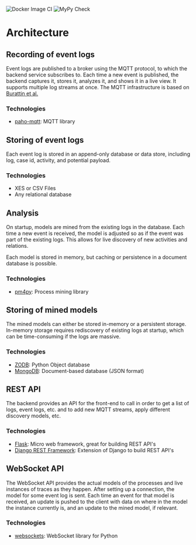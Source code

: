 ![Docker Image CI](https://github.com/Process-Mining-Group-9/backend/actions/workflows/docker-image.yml/badge.svg)
![MyPy Check](https://github.com/Process-Mining-Group-9/backend/actions/workflows/mypy.yml/badge.svg)

# Architecture

## Recording of event logs
Event logs are published to a broker using the MQTT protocol, to which the backend service subscribes to. Each time a new event is published, the backend captures it, stores it, analyzes it, and shows it in a live view. It supports multiple log streams at once. The MQTT infrastructure is based on [Burattin et al.](https://orbit.dtu.dk/en/publications/mqtt-xes-real-time-telemetry-for-process-event-data)

### Technologies 
* [paho-mqtt](https://pypi.org/project/paho-mqtt/): MQTT library

## Storing of event logs
Each event log is stored in an append-only database or data store, including log, case id, activity, and potential payload.

### Technologies
* XES or CSV Files
* Any relational database

## Analysis 
On startup, models are mined from the existing logs in the database. Each time a new event is received, the model is adjusted so as if the event was part of the existing logs. This allows for live discovery of new activities and relations.

Each model is stored in memory, but caching or persistence in a document database is possible.

### Technologies
* [pm4py](https://pm4py.fit.fraunhofer.de/): Process mining library

## Storing of mined models
The mined models can either be stored in-memory or a persistent storage. In-memory storage requires rediscovery of existing logs at startup, which can be time-consuming if the logs are massive.

### Technologies
* [ZODB](https://zodb.org/en/latest/): Python Object database
* [MongoDB](https://www.mongodb.com/): Document-based database (JSON format)

## REST API
The backend provides an API for the front-end to call in order to get a list of logs, event logs, etc. and to add new MQTT streams, apply different discovery models, etc.

### Technologies
* [Flask](https://flask.palletsprojects.com/en/2.0.x/): Micro web framework, great for building REST API's
* [Django REST Framework](https://www.django-rest-framework.org/): Extension of Django to build REST API's

## WebSocket API
The WebSocket API provides the actual models of the processes and live instances of traces as they happen. After setting up a connection, the model for some event log is sent. Each time an event for that model is received, an update is pushed to the client with data on where in the model the instance currently is, and an update to the mined model, if relevant.

### Technologies
* [websockets](https://pypi.org/project/websockets/): WebSocket library for Python
